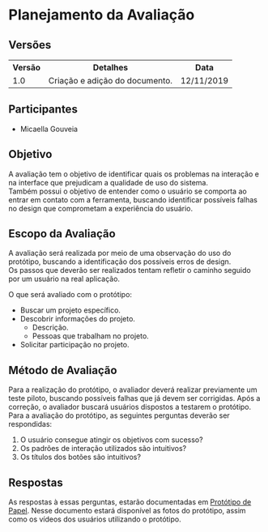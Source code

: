 # Planejamento da Avaliação

## Versões

<table class="versions">
	<tr>
		<th class="version_header">Versão</th>
		<th>Detalhes</th>
		<th>Data</th>
	</tr>
	<tr>
		<td>1.0</td>
		<td>Criação e adição do documento.</td>
		<td>12/11/2019</td>
	</tr>	
</table> 

## Participantes
- Micaella Gouveia

## Objetivo
A avaliação tem o objetivo de identificar quais os problemas na interação e na interface que prejudicam a qualidade de uso do sistema. <br>
Também possui o objetivo de entender como o usuário se comporta ao entrar em contato com a ferramenta, buscando identificar possíveis falhas no design que comprometam a experiência do usuário.

## Escopo da Avaliação

A avaliação será realizada por meio de uma observação do uso do protótipo, buscando a identificação dos possíveis erros de design.<br>
Os passos que deverão ser realizados tentam refletir o caminho seguido por um usuário na real aplicação.


O que será avaliado com o protótipo:

- Buscar um projeto específico.
- Descobrir informações do projeto.
	- Descrição.
	- Pessoas que trabalham no projeto.
- Solicitar participação no projeto.

## Método de Avaliação

Para a realização do protótipo, o avaliador deverá realizar previamente um teste piloto, buscando possíveis falhas que já devem ser corrigidas. Após a correção, o avaliador buscará usuários dispostos a testarem o protótipo.
<br>
Para a avaliação do protótipo, as seguintes perguntas deverão ser respondidas:

1. O usuário consegue atingir os objetivos com sucesso?
2. Os padrões de interação utilizados são intuitivos?
3. Os títulos dos botões são intuitivos?

## Respostas

As respostas à essas perguntas, estarão documentadas em [Protótipo de Papel](./prototipo_papel.md). Nesse documento estará disponível as fotos do protótipo, assim como os vídeos dos usuários utilizando o protótipo.
